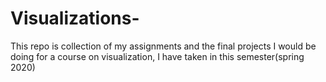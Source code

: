 # Visualizations-
This repo is collection of my assignments and the final projects I would be doing for a course on visualization, I have taken in this semester(spring 2020) 
